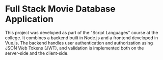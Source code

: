 # Full Stack Movie Database Application

This project was developed as part of the "Script Languages" course at the college. It combines a backend built in Node.js and a frontend developed in Vue.js. The backend handles user authentication and authorization using JSON Web Tokens (JWT), and validation is implemented  both on the server-side and the client-side.

